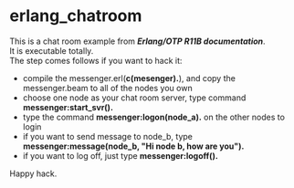 erlang_chatroom
===============

This is a chat room example from  ***Erlang/OTP R11B documentation***.    
It is executable totally.    
The step comes follows if you want to hack it:   
* compile the messenger.erl(**c(mesenger).**), and copy the messenger.beam to all of the nodes you own
* choose one node as your chat room server, type command **messenger:start_svr().**
* type the command **messenger:logon(node_a).** on the other nodes to login
* if you want to send message to node_b, type **messenger:message(node_b, "Hi node b, how are you").**
* if you want to log off, just type **messenger:logoff().**

Happy hack.


